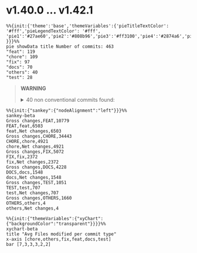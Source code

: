 # v1.40.0 ... v1.42.1
``` mermaid
%%{init:{'theme':'base','themeVariables':{'pieTitleTextColor': '#fff','pieLegendTextColor': '#fff',
'pie1':'#27ae60','pie2':'#808b96','pie3':'#ff3100','pie4':'#2874a6','pie5':'#000000','pie6':'#76d7c4'
}}}%%
pie showData title Number of commits: 463
"feat": 119
"chore": 109
"fix": 97
"docs": 70
"others": 40
"test": 28
```
> **WARNING**
> <details><summary>40 non conventional commits found:</summary><ul>
> <li>cherry-pick(#29770): docs: improve addLocatorHandler docs</li>
> <li>cherry-pick(#29765): Revert "chore(role): cache element list by role (#29130)"</li>
> <li>cherry-pick(#29766): fix(tsload): fix tsconfig inheritance resolution</li>
> <li>cherry-pick(#29744): fix(ct): stop-gap for shared file import</li>
> <li>cherry-pick(#29754): chore: remove pw- binaries from ct</li>
> <li>cherry-pick(#29748): fix(ct): fix the non-react cli entry points</li>
> <li>cherry-pick(#29738): fix(HEAD): revert GET->HEAD migration, net-effect was negative</li>
> <li>cherry-pick(#29706): fit(ct): remove unused type import (#29709)</li>
> <li>cherry-pick(#29715): fix: point to the right cli program export</li>
> <li>cherry-pick(#29692): docs: better addLocatorHandler example in release notes (#29697)</li>
> <li>cherry-pick(#29687): chore: fix docs roll for functions without args follow-up (#29688)</li>
> <li>cherry-pick(#29669): chore: strengthen linting (#29674)</li>
> <li>devops: add a hint how to create a repro (#29665)</li>
> <li>JUnit codegen (#29424)</li>
> <li>Revert "devops: auto close questions (#29513)"</li>
> <li>devops: auto close questions (#29513)</li>
> <li>Revert "fix(chromium): best effort 304 status on reload (#29373)" (#29481)</li>
> <li>Update test-fixtures-js.md (#29283)</li>
> <li>devops: do not publish sha-X Docker images (#29433)</li>
> <li>devops: fix Android tests (#29335)</li>
> <li>Update feature.yml</li>
> <li>devops: fix roll into PR action (#29318)</li>
> <li>Revert "fix(ct): resolve paths before detecting JS" (#29312)</li>
> <li>devops: custom blob report name for test runner tests (#29280)</li>
> <li>Revert "chore: remove fake `error` from expect calls (#28112)" (#29271)</li>
> <li>devops: run tests on macOS 14 (#29241)</li>
> <li>devops: bump GitHub Actions workflow actions (#29219)</li>
> <li>devops: do not use broken overwrite: true for uploads (#29160)</li>
> <li>devops: switch to ISO date string for Canary versions (#29142)</li>
> <li>devops: make sure uploaded reports always contain directory (#29080)</li>
> <li>Revert "feat(codegen): add range input recording support (#28767)" (#29069)</li>
> <li>Revert "feat(trace): allow Trace Viewer to include credentials when fetching traces cross-origin (#28502)" (#29024)</li>
> <li>devops: merge paginated results when downloading blobs (#29013)</li>
> <li>devops: fix Chromium ToT headed tests (#28892)</li>
> <li>devops: migrate to download/upload-artifact@v4 (#28850)</li>
> <li>devops: fix pr_check_client_side_changes workflow (#28847)</li>
> <li>Revert "fix: respect .only in --list mode" (#28770)</li>
> <li>devops: extend client side changes pattern to include protocol and API changes (#28682)</li>
> <li>Update bug.md</li>
> <li>Revert "chore(test runner): remove fake skipped test results (#27762)" (#28360)</li>
> </ul></details>
```mermaid
%%{init:{"sankey":{"nodeAlignment":"left"}}}%%
sankey-beta
Gross changes,FEAT,10779
FEAT,feat,6503
feat,Net changes,6503
Gross changes,CHORE,34443
CHORE,chore,4921
chore,Net changes,4921
Gross changes,FIX,5072
FIX,fix,2372
fix,Net changes,2372
Gross changes,DOCS,4228
DOCS,docs,1548
docs,Net changes,1548
Gross changes,TEST,1051
TEST,test,707
test,Net changes,707
Gross changes,OTHERS,1660
OTHERS,others,4
others,Net changes,4
```

```mermaid
%%{init:{"themeVariables":{"xyChart":{"backgroundColor":"transparent"}}}}%%
xychart-beta
title "Avg Files modified per commit type"
x-axis [chore,others,fix,feat,docs,test]
bar [7,3,3,3,2,2]
```